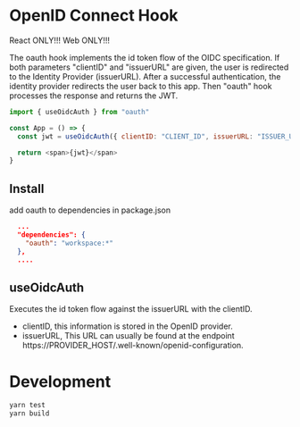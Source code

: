 # OpenID Connect Hook

React ONLY!!!
Web ONLY!!!

The oauth hook implements the id token flow of the OIDC specification. If both parameters "clientID" and "issuerURL" are given, the user is redirected to the Identity Provider (issuerURL). After a successful authentication, the identity provider redirects the user back to this app. Then "oauth" hook processes the response and returns the JWT.

```js
import { useOidcAuth } from "oauth"

const App = () => {
  const jwt = useOidcAuth({ clientID: "CLIENT_ID", issuerURL: "ISSUER_URL" })

  return <span>{jwt}</span>
}
```

## Install

add oauth to dependencies in package.json

```json
  ...
  "dependencies": {
    "oauth": "workspace:*"
  },
  ....
```

## useOidcAuth

Executes the id token flow against the issuerURL with the clientID.

- clientID, this information is stored in the OpenID provider.
- issuerURL, This URL can usually be found at the endpoint https://PROVIDER_HOST/.well-known/openid-configuration.

# Development

```bash
yarn test
yarn build
```
